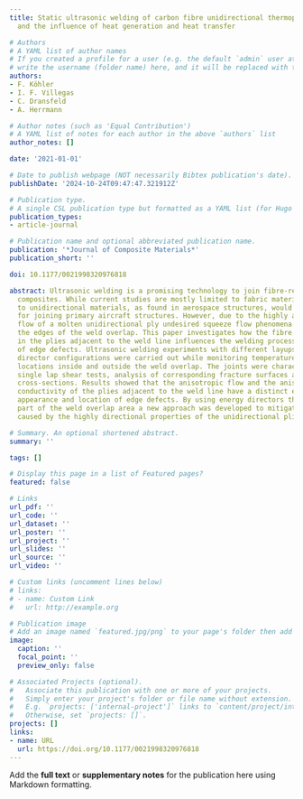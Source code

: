 ```yaml
---
title: Static ultrasonic welding of carbon fibre unidirectional thermoplastic materials
  and the influence of heat generation and heat transfer

# Authors
# A YAML list of author names
# If you created a profile for a user (e.g. the default `admin` user at `content/authors/admin/`), 
# write the username (folder name) here, and it will be replaced with their full name and linked to their profile.
authors:
- F. Köhler
- I. F. Villegas
- C. Dransfeld
- A. Herrmann

# Author notes (such as 'Equal Contribution')
# A YAML list of notes for each author in the above `authors` list
author_notes: []

date: '2021-01-01'

# Date to publish webpage (NOT necessarily Bibtex publication's date).
publishDate: '2024-10-24T09:47:47.321912Z'

# Publication type.
# A single CSL publication type but formatted as a YAML list (for Hugo requirements).
publication_types:
- article-journal

# Publication name and optional abbreviated publication name.
publication: '*Journal of Composite Materials*'
publication_short: ''

doi: 10.1177/0021998320976818

abstract: Ultrasonic welding is a promising technology to join fibre-reinforced thermoplastic
  composites. While current studies are mostly limited to fabric materials the applicability
  to unidirectional materials, as found in aerospace structures, would offer opportunities
  for joining primary aircraft structures. However, due to the highly anisotropic
  flow of a molten unidirectional ply undesired squeeze flow phenomena can occur at
  the edges of the weld overlap. This paper investigates how the fibre orientation
  in the plies adjacent to the weld line influences the welding process and the appearance
  of edge defects. Ultrasonic welding experiments with different layups and energy
  director configurations were carried out while monitoring temperatures at different
  locations inside and outside the weld overlap. The joints were characterized by
  single lap shear tests, analysis of corresponding fracture surfaces and microscopic
  cross-sections. Results showed that the anisotropic flow and the anisotropic thermal
  conductivity of the plies adjacent to the weld line have a distinct effect on the
  appearance and location of edge defects. By using energy directors that cover only
  part of the weld overlap area a new approach was developed to mitigate edge defects
  caused by the highly directional properties of the unidirectional plies.

# Summary. An optional shortened abstract.
summary: ''

tags: []

# Display this page in a list of Featured pages?
featured: false

# Links
url_pdf: ''
url_code: ''
url_dataset: ''
url_poster: ''
url_project: ''
url_slides: ''
url_source: ''
url_video: ''

# Custom links (uncomment lines below)
# links:
# - name: Custom Link
#   url: http://example.org

# Publication image
# Add an image named `featured.jpg/png` to your page's folder then add a caption below.
image:
  caption: ''
  focal_point: ''
  preview_only: false

# Associated Projects (optional).
#   Associate this publication with one or more of your projects.
#   Simply enter your project's folder or file name without extension.
#   E.g. `projects: ['internal-project']` links to `content/project/internal-project/index.md`.
#   Otherwise, set `projects: []`.
projects: []
links:
- name: URL
  url: https://doi.org/10.1177/0021998320976818
---
```


Add the **full text** or **supplementary notes** for the publication here using Markdown formatting.
